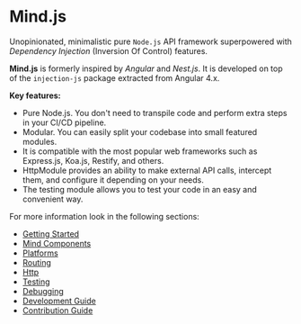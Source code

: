 # Mind.js

Unopinionated, minimalistic pure `Node.js` API framework superpowered with _Dependency Injection_ (Inversion Of Control) features.


**Mind.js** is formerly inspired by _Angular_ and _Nest.js_. It is developed on top of the `injection-js` package extracted from Angular 4.x.


**Key features:**
* Pure Node.js. You don't need to transpile code and perform extra steps in your CI/CD pipeline. 
* Modular. You can easily split your codebase into small featured modules. 
* It is compatible with the most popular web frameworks such as Express.js, Koa.js, Restify, and others.
* HttpModule provides an ability to make external API calls, intercept them, and configure it depending on your needs.
* The testing module allows you to test your code in an easy and convenient way.

For more information look in the following sections:
* [Getting Started](https://github.com/mindjs/mindjs/tree/master/wiki/GETTING_STARTED.md)
* [Mind Components](https://github.com/mindjs/mindjs/tree/master/wiki/FRAMEWORK100500_COMPONENTS.md)
* [Platforms](https://github.com/mindjs/mindjs/tree/master/wiki/PLATFORMS.md)
* [Routing](https://github.com/mindjs/mindjs/tree/master/wiki/ROUTING.md)
* [Http](https://github.com/mindjs/mindjs/tree/master/wiki/HTTP.md)
* [Testing](https://github.com/mindjs/mindjs/tree/master/wiki/TESTING.md)
* [Debugging](https://github.com/mindjs/mindjs/tree/master/wiki/DEBUGGING.md)
* [Development Guide](https://github.com/mindjs/mindjs/tree/master/wiki/DEVELOPMENT_GUIDE.md)
* [Contribution Guide](https://github.com/mindjs/mindjs/tree/master/CONTRIBUTION_GUIDE.md)
    
